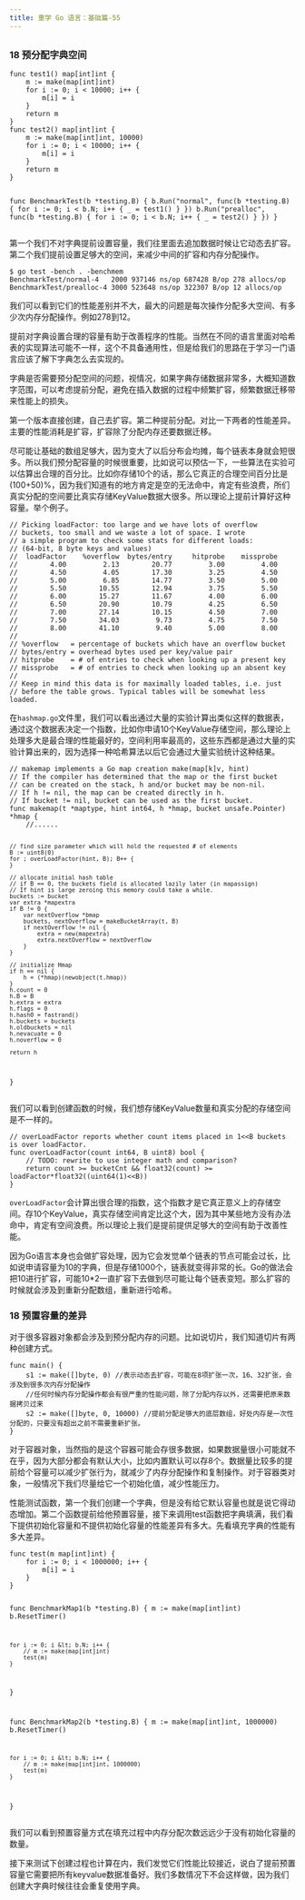 ```yaml
---
title: 重学 Go 语言：基础篇-55
---
```

<article id="topicContainer" class="column_content"><h2 class="topic_title"></h2><div><h3 id="18">18 预分配字典空间</h3>
<pre><code class="go language-go">func test1() map[int]int {
    m := make(map[int]int)
    for i := 0; i &lt; 10000; i++ {
        m[i] = i
    }
    return m
}
func test2() map[int]int {
    m := make(map[int]int, 10000)
    for i := 0; i &lt; 10000; i++ {
        m[i] = i
    }
    return m
}

func BenchmarkTest(b *testing.B) {
    b.Run("normal", func(b *testing.B) {
        for i := 0; i &lt; b.N; i++ {
            _ = test1()
        }
    })
    b.Run("prealloc", func(b *testing.B) {
        for i := 0; i &lt; b.N; i++ {
            _ = test2()
        }
    })
}
</code></pre>
<p>第一个我们不对字典提前设置容量，我们往里面去追加数据时候让它动态去扩容。第二个我们提前设置足够大的空间，来减少中间的扩容和内存分配操作。</p>
<pre><code>$ go test -bench . -benchmem
BenchmarkTest/normal-4   2000 937146 ns/op 687428 B/op 278 allocs/op
BenchmarkTest/prealloc-4 3000 523648 ns/op 322307 B/op 12 allocs/op
</code></pre>
<p>我们可以看到它们的性能差别并不大，最大的问题是每次操作分配多大空间、有多少次内存分配操作。例如278到12。</p>
<p>提前对字典设置合理的容量有助于改善程序的性能。当然在不同的语言里面对哈希表的实现算法可能不一样，这个不具备通用性，但是给我们的思路在于学习一门语言应该了解下字典怎么去实现的。</p>
<p>字典是否需要预分配空间的问题，视情况，如果字典存储数据非常多，大概知道数字范围，可以考虑提前分配，避免在插入数据的过程中频繁扩容，频繁数据迁移带来性能上的损失。</p>
<p>第一个版本直接创建，自己去扩容。第二种提前分配。对比一下两者的性能差异。主要的性能消耗是扩容，扩容除了分配内存还要数据迁移。</p>
<p>尽可能让基础的数组足够大，因为变大了以后分布会均摊，每个链表本身就会短很多。所以我们预分配容量的时候很重要，比如说可以预估一下，一些算法在实验可以估算出合理的百分比。比如你存储10个的话，那么它真正的合理空间百分比是(100+50)%，因为我们知道有的地方肯定是空的无法命中，肯定有些浪费，所们真实分配的空间要比真实存储KeyValue数据大很多。所以理论上提前计算好这种容量。举个例子。</p>
<pre><code class="go language-go">// Picking loadFactor: too large and we have lots of overflow
// buckets, too small and we waste a lot of space. I wrote
// a simple program to check some stats for different loads:
// (64-bit, 8 byte keys and values)
//  loadFactor    %overflow  bytes/entry     hitprobe    missprobe
//        4.00         2.13        20.77         3.00         4.00
//        4.50         4.05        17.30         3.25         4.50
//        5.00         6.85        14.77         3.50         5.00
//        5.50        10.55        12.94         3.75         5.50
//        6.00        15.27        11.67         4.00         6.00
//        6.50        20.90        10.79         4.25         6.50
//        7.00        27.14        10.15         4.50         7.00
//        7.50        34.03         9.73         4.75         7.50
//        8.00        41.10         9.40         5.00         8.00
//
// %overflow   = percentage of buckets which have an overflow bucket
// bytes/entry = overhead bytes used per key/value pair
// hitprobe    = # of entries to check when looking up a present key
// missprobe   = # of entries to check when looking up an absent key
//
// Keep in mind this data is for maximally loaded tables, i.e. just
// before the table grows. Typical tables will be somewhat less loaded.
</code></pre>
<p>在<code>hashmap.go</code>文件里，我们可以看出通过大量的实验计算出类似这样的数据表，通过这个数据表决定一个指数，比如你申请10个KeyValue存储空间，那么理论上处理多大是最合理的性能最好的，空间利用率最高的，这些东西都是通过大量的实验计算出来的，因为选择一种哈希算法以后它会通过大量实验统计这种结果。</p>
<pre><code class="go language-go">// makemap implements a Go map creation make(map[k]v, hint)
// If the compiler has determined that the map or the first bucket
// can be created on the stack, h and/or bucket may be non-nil.
// If h != nil, the map can be created directly in h.
// If bucket != nil, bucket can be used as the first bucket.
func makemap(t *maptype, hint int64, h *hmap, bucket unsafe.Pointer) *hmap {
    //......

    // find size parameter which will hold the requested # of elements
    B := uint8(0)
    for ; overLoadFactor(hint, B); B++ {
    }

    // allocate initial hash table
    // if B == 0, the buckets field is allocated lazily later (in mapassign)
    // If hint is large zeroing this memory could take a while.
    buckets := bucket
    var extra *mapextra
    if B != 0 {
        var nextOverflow *bmap
        buckets, nextOverflow = makeBucketArray(t, B)
        if nextOverflow != nil {
            extra = new(mapextra)
            extra.nextOverflow = nextOverflow
        }
    }

    // initialize Hmap
    if h == nil {
        h = (*hmap)(newobject(t.hmap))
    }
    h.count = 0
    h.B = B
    h.extra = extra
    h.flags = 0
    h.hash0 = fastrand()
    h.buckets = buckets
    h.oldbuckets = nil
    h.nevacuate = 0
    h.noverflow = 0

    return h
}
</code></pre>
<p>我们可以看到创建函数的时候，我们想存储KeyValue数量和真实分配的存储空间是不一样的。</p>
<pre><code class="go language-go">// overLoadFactor reports whether count items placed in 1&lt;&lt;B buckets is over loadFactor.
func overLoadFactor(count int64, B uint8) bool {
    // TODO: rewrite to use integer math and comparison?
    return count &gt;= bucketCnt &amp;&amp; float32(count) &gt;= loadFactor*float32((uint64(1)&lt;&lt;B))
}
</code></pre>
<p><code>overLoadFactor</code>会计算出很合理的指数，这个指数才是它真正意义上的存储空间。存10个KeyValue，真实存储空间肯定比这个大，因为其中某些地方没有办法命中，肯定有空间浪费。所以理论上我们是提前提供足够大的空间有助于改善性能。</p>
<p>因为Go语言本身也会做扩容处理，因为它会发觉单个链表的节点可能会过长，比如说申请容量为10的字典，但是存储1000个，链表就变得非常的长。Go的做法会把10进行扩容，可能10*2一直扩容下去做到尽可能让每个链表变短。那么扩容的时候就会涉及到重新分配数组，重新进行哈希。</p>
<h3 id="18-1">18 预置容量的差异</h3>
<p>对于很多容器对象都会涉及到预分配内存的问题。比如说切片，我们知道切片有两种创建方式。</p>
<pre><code class="go language-go">func main() {
    s1 := make([]byte, 0) //表示动态去扩容，可能在8项扩张一次，16、32扩张，会涉及到很多次内存分配操作
    //任何时候内存分配操作都会有很严重的性能问题，除了分配内存以外，还需要把原来数据拷贝过来
    s2 := make([]byte, 0, 10000) //提前分配足够大的底层数组，好处内存是一次性分配的，只要没有超出之前不需要重新扩张。
}
</code></pre>
<p>对于容器对象，当然指的是这个容器可能会存很多数据，如果数据量很小可能就不在乎，因为大部分都会有默认大小，比如内置默认可以存8个。数据量比较多的提前给个容量可以减少扩张行为，就减少了内存分配操作和复制操作。对于容器类对象，一般情况下我们尽量给它一个初始化值，减少性能压力。</p>
<p>性能测试函数，第一个我们创建一个字典，但是没有给它默认容量也就是说它得动态增加。第二个函数提前给他预置容量，接下来调用test函数把字典填满，我们看下提供初始化容量和不提供初始化容量的性能差异有多大。先看填充字典的性能有多大差异。</p>
<pre><code class="go language-go">func test(m map[int]int) {
    for i := 0; i &lt; 1000000; i++ {
        m[i] = i
    }
}

func BenchmarkMap1(b *testing.B) {
    m := make(map[int]int)
    b.ResetTimer()

    for i := 0; i &lt; b.N; i++ {
        // m := make(map[int]int)
        test(m)
    }
}

func BenchmarkMap2(b *testing.B) {
    m := make(map[int]int, 1000000)
    b.ResetTimer()

    for i := 0; i &lt; b.N; i++ {
        // m := make(map[int]int, 1000000)
        test(m)
    }
}
</code></pre>
<p>我们可以看到预置容量方式在填充过程中内存分配次数远远少于没有初始化容量的数量。</p>
<p>接下来测试下创建过程也计算在内，我们发觉它们性能比较接近，说白了提前预置容量它需要把所有keyvalue数据准备好。我们多数情况下不会这样做，因为我们创建大字典时候往往会重复使用字典。</p></div></article>